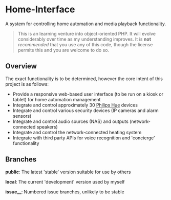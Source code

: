 # Home-Interface
A system for controlling home automation and media playback functionality.

> This is an learning venture into object-oriented PHP. It will evolve considerably over time as my understanding improves. It is **not** _recommended_ that you use any of this code, though the license permits this and you are welcome to do so.

## Overview
The exact functionality is to be determined, however the core intent of this project is as follows:
- Provide a responsive web-based user interface (to be run on a kiosk or tablet) for home automation management
- Integrate and control approximately 30 [Philips Hue](https://developers.meethue.com/documentation/getting-started) devices
- Integrate and control various security devices (IP cameras and alarm sensors)
- Integrate and control audio sources (NAS) and outputs (network-connected speakers)
- Integrate and control the network-connected heating system
- Integrate with third party APIs for voice recognition and 'concierge' functionality

## Branches
**public**: The latest 'stable' version suitable for use by others

**local**: The current 'development' version used by myself

**issue__**: Numbered issue branches, unlikely to be stable